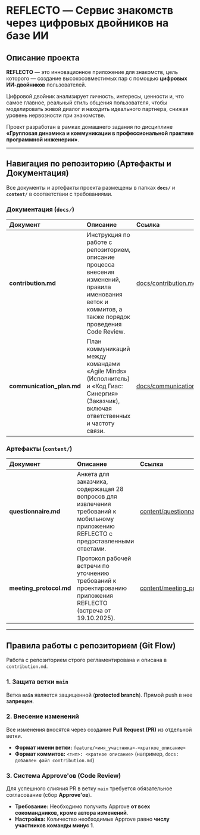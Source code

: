 # REFLECTO — Сервис знакомств через цифровых двойников на базе ИИ

## Описание проекта
**REFLECTO** — это инновационное приложение для знакомств, цель которого — создание высокосовместимых пар с помощью **цифровых ИИ-двойников** пользователей.

Цифровой двойник анализирует личность, интересы, ценности и, что самое главное, реальный стиль общения пользователя, чтобы моделировать живой диалог и находить идеального партнера, снижая уровень нервозности при знакомстве.

Проект разработан в рамках домашнего задания по дисциплине **«Групповая динамика и коммуникации в профессиональной практике программной инженерии»**.

***

## Навигация по репозиторию (Артефакты и Документация)

Все документы и артефакты проекта размещены в папках **`docs/`** и **`content/`** в соответствии с требованиями.

### Документация (`docs/`)
| Документ | Описание | Ссылка |
| :--- | :--- | :--- |
| **contribution.md** | Инструкция по работе с репозиторием, описание процесса внесения изменений, правила именования веток и коммитов, а также порядок проведения Code Review. | [docs/contribution.md](docs/contribution.md) |
| **communication\_plan.md** | План коммуникаций между командами «Agile Minds» (Исполнитель) и «Код Гиас: Синергия» (Заказчик), включая ответственных и частоту связи. | [docs/communication_plan.md](docs/communication_plan.md) |

### Артефакты (`content/`)
| Документ | Описание | Ссылка |
| :--- | :--- | :--- |
| **questionnaire.md** | Анкета для заказчика, содержащая 28 вопросов для извлечения требований к мобильному приложению REFLECTO с предоставленными ответами. | [content/questionnaire.md](content/questionnaire.md) |
| **meeting\_protocol.md** | Протокол рабочей встречи по уточнению требований к проектированию приложения REFLECTO (встреча от 19.10.2025). | [content/meeting_protocol.md](content/meeting_protocol.md) |

***

## Правила работы с репозиторием (Git Flow)

Работа с репозиторием строго регламентирована и описана в `contribution.md`.

### 1. Защита ветки `main`
Ветка **`main`** является защищенной (**protected branch**). Прямой push в нее **запрещен**.

### 2. Внесение изменений
Все изменения вносятся через создание **Pull Request (PR)** из отдельной ветки.

* **Формат имени ветки:** `feature/<имя_участника>-<краткое_описание>`
* **Формат коммитов:** `<тип>: <краткое описание>` (например, `docs: добавлен файл contribution.md`)

### 3. Система Approve'ов (Code Review)
Для успешного слияния PR в ветку `main` требуется обязательное согласование (сбор **Approve'ов**).
* **Требование:** Необходимо получить Approve **от всех сокомандников, кроме автора изменений**.
* **Настройка:** Количество необходимых Approve равно **числу участников команды минус 1**.